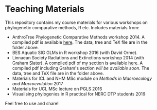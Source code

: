 # Teaching Materials

This repository contains my course materials for various workshops on phylogenetic comparative methods, R etc. Includes materials from:
* AnthroTree Phylogenetic Comparative Methods workshop 2014. 
A compiled pdf is available [here](http://figshare.com/articles/PGLS_Problem_Set_AnthroTree_2014/1237118). The data, tree and TeX file are in the folder above.
* BES Aquatic SIG GLMs in R workshop 2016 (with David Orme). 
* Linnaean Society Radiations and Extinctions workshop 2014 (with Graham Slater). 
A compiled pdf of my section is available [here](http://figshare.com/articles/Models_of_evolution_problem_set_Linnaean_Society_2014/1237122). A compiled pdf including Graham's section *will be available soon*. The data, tree and TeX file  are in the folder above.
* Materials for ICL and NHM MSc module on *Methods in Macroecology and Macroevolution* 2017
* Materials for UCL MSc lecture on PGLS 2016
* Visualising phylogenies in R practical for NERC DTP students 2016

Feel free to use and share!

